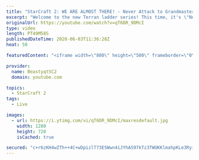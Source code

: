 ```yaml
---
title: "StarCraft 2: WE ARE ALMOST THERE! - Never Attack to Grandmaster"
excerpt: "Welcome to the new Terran ladder series! This time, it's \"Never Attack to Grandmaster!\" In this challenge, I play as Terran on the EU ladder, and in every game I'm not allowed to attack with any units except for using Ghosts. I'm allowed to make any army units for defending, as long as I don't attack"
originalUrl: https://youtube.com/watch?v=qT6DR_9DMcI
type: video
length: PT49M58S
publishedDateTime: 2020-06-03T11:36:28Z
heat: 50

featuredContent: "<iframe width=\"800\" height=\"500\" frameborder=\"0\" src=\"https://www.youtube.com/embed/qT6DR_9DMcI\" allow=\"accelerometer; autoplay; encrypted-media; gyroscope; picture-in-picture\" allowfullscreen></iframe>"

provider:
  name: BeastyqtSC2
  domain: youtube.com

topics:
  - StarCraft 2
tags:
  - Live

images:
  - url: https://i.ytimg.com/vi/qT6DR_9DMcI/maxresdefault.jpg
    width: 1280
    height: 720
    isCached: true

secured: "c+r6zKH4wZTh++4C+wDpizlT73ESWwn4iJYhAS97kTz3TWUKKlmahpKLe3RyiQmQ0pd1JkYywgWFYTw3AgdsDjyhiv2CO5PlnCQpwM2C5DWtpClA07fh1hRaQGDYJjanuseX60zJRIUeVPG76NtlAwBiTUEQYsDnNy05UgZCNXTJiEiZRIeZfl/BK0h+px7YXTdvNNd2P13Ppd43E3Vm8fhRfHGAb2pPQPRzEq7d1iSqmxXgdzSdcjbf1lvGiwrynzKGarD5tN7yRZ2HlHgZSGXr7CYfPjCJfUDL7NIFgDq4uKHPxkdlDyxGZccAEB5dSdQMbwf3Y2vM4eqGtHGyTlWGALsmCfzfB6lm3XogyIeKYKQgZ3yxFZSjqbWb4DGUiPwQYPRIbb7o1Ki6toGHrFzXjsgyM2ZBdBJjJlvoYTw=;KnyXlwl1fTT/qIMfj4nEGw=="
---
```


